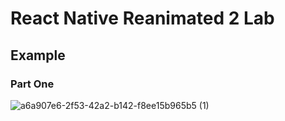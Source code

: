 # React Native Reanimated 2 Lab


## Example

### Part One

![a6a907e6-2f53-42a2-b142-f8ee15b965b5 (1)](https://user-images.githubusercontent.com/73029154/146659612-41237e09-4376-46e3-9032-51af083c56d7.gif)
